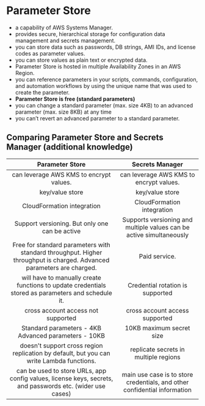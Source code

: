 # Parameter Store 

- a capability of AWS Systems Manager.
- provides secure, hierarchical storage for configuration data management and secrets management.
- you can store data such as passwords, DB strings, AMI IDs, and license codes as parameter values.
- you can store values as plain text or encrypted data.
- Parameter Store is hosted in multiple Availability Zones in an AWS Region.
- you can reference parameters in your scripts, commands, configuration, and automation workflows by using the unique name that was used to create the parameter.
- **Parameter Store is free (standard parameters)**
- you can change a standard parameter (max. size 4KB) to an advanced parameter (max. size 8KB) at any time
- you can’t revert an advanced parameter to a standard parameter.

## Comparing Parameter Store and Secrets Manager (additional knowledge)

|                                                   **Parameter Store**                                                  |                            **Secrets Manager**                            |
|:----------------------------------------------------------------------------------------------------------------------:|:-------------------------------------------------------------------------:|
| can leverage AWS KMS to encrypt values.                                                                                | can leverage AWS KMS to encrypt values.                                   |
| key/value store                                                                                                        | key/value store                                                           |
| CloudFormation integration                                                                                             | CloudFormation integration                                                |
| Support versioning. But only one can be active                                                                         | Supports versioning and multiple values can be active simultaneously      |
| Free for standard parameters with standard throughput.  Higher throughput is charged. Advanced parameters are charged. | Paid service.                                                             |
| will have to manually create functions to update credentials stored as parameters and schedule it.                     | Credential rotation is supported                                          |
| cross account access not supported                                                                                     | cross account access supported                                            |
| Standard parameters - 4KB Advanced parameters - 10KB                                                                   | 10KB maximum secret size                                                  |
| doesn't support cross region replication by default, but you can  write Lambda functions.                              | replicate secrets in multiple regions                                     |
| can be used to store URLs, app config values, license keys, secrets, and passwords etc. (wider use cases)              | main use case is to store credentials, and other confidential information |

